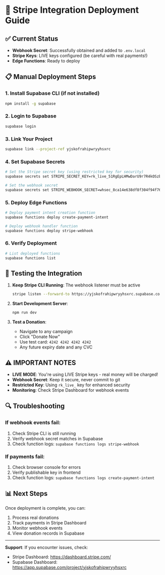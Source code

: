 # 🚀 Stripe Integration Deployment Guide

## ✅ Current Status
- **Webhook Secret**: Successfully obtained and added to `.env.local`
- **Stripe Keys**: LIVE keys configured (be careful with real payments!)
- **Edge Functions**: Ready to deploy

## 📋 Manual Deployment Steps

### 1. Install Supabase CLI (if not installed)
```bash
npm install -g supabase
```

### 2. Login to Supabase
```bash
supabase login
```

### 3. Link Your Project
```bash
supabase link --project-ref yjskofrahipwryyhsxrc
```

### 4. Set Supabase Secrets
```bash
# Set the Stripe secret key (using restricted key for security)
supabase secrets set STRIPE_SECRET_KEY=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

# Set the webhook secret
supabase secrets set STRIPE_WEBHOOK_SECRET=whsec_8ca14e638df8f304f94f76b0bbefd2019fc280653738964b4ffe629dd56a825c
```

### 5. Deploy Edge Functions
```bash
# Deploy payment intent creation function
supabase functions deploy create-payment-intent

# Deploy webhook handler function
supabase functions deploy stripe-webhook
```

### 6. Verify Deployment
```bash
# List deployed functions
supabase functions list
```

## 🧪 Testing the Integration

1. **Keep Stripe CLI Running**: The webhook listener must be active
   ```bash
   stripe listen --forward-to https://yjskofrahipwryyhsxrc.supabase.co/functions/v1/stripe-webhook
   ```

2. **Start Development Server**:
   ```bash
   npm run dev
   ```

3. **Test a Donation**:
   - Navigate to any campaign
   - Click "Donate Now"
   - Use test card: `4242 4242 4242 4242`
   - Any future expiry date and any CVC

## ⚠️ IMPORTANT NOTES

- **LIVE MODE**: You're using LIVE Stripe keys - real money will be charged!
- **Webhook Secret**: Keep it secure, never commit to git
- **Restricted Key**: Using `rk_live_` key for enhanced security
- **Monitoring**: Check Stripe Dashboard for webhook events

## 🔍 Troubleshooting

### If webhook events fail:
1. Check Stripe CLI is still running
2. Verify webhook secret matches in Supabase
3. Check function logs: `supabase functions logs stripe-webhook`

### If payments fail:
1. Check browser console for errors
2. Verify publishable key in frontend
3. Check function logs: `supabase functions logs create-payment-intent`

## 📊 Next Steps

Once deployment is complete, you can:
1. Process real donations
2. Track payments in Stripe Dashboard
3. Monitor webhook events
4. View donation records in Supabase

---

**Support**: If you encounter issues, check:
- Stripe Dashboard: https://dashboard.stripe.com/
- Supabase Dashboard: https://app.supabase.com/project/yjskofrahipwryyhsxrc
